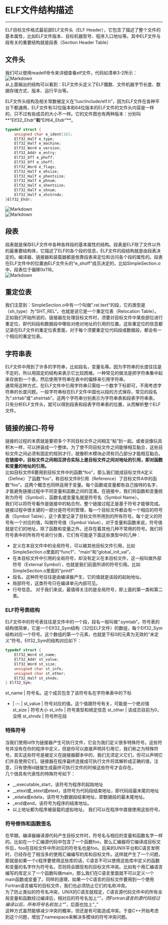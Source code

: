 ﻿# ELF文件结构描述

---
ELF目标文件格式最前部ELF文件头（ELF Header），它包含了描述了整个文件的基本属性，比如ELF文件版本、目标机器型号、程序入口地址等。其中ELF文件与段有关的重要结构就是段表（Section Header Table）  
## 文件头
我们可以使用readelf命令来详细查看elf文件，代码如清单3-2所示：  
![Markdown](http://i1.bvimg.com/641036/c612f100c3c71446.png)  
从上面输出的结构可以看到：ELF文件头定义了ELF魔数、文件机器字节长度、数据存储方式、版本、运行平台等。  

ELF文件头结构及相关常数被定义在“/usr/include/elf.h”，因为ELF文件在各种平台下都通用，ELF文件有32位版本和64位版本的ELF文件的文件头内容是一样的，只不过有些成员的大小不一样。它的文件图也有两种版本：分别叫**“Elf32_Ehdr”**和**“Elf64_Ehdr”**。  

```C
typedef struct {
    unsigned char e_ident[16];  
    Elf32_Half e_type;
    Elf32_Half e_machine;
    Elf32_Word e_version;
    Elf32_Addr e_entry;
    Elf32_Off e_phoff;
    Elf32_Off e_shoff;
    Elf32_Word e_flags;
    Elf32_Half e_ehsize;
    Elf32_Half e_phentsize;
    Elf32_Half e_phnum;
    Elf32_Half e_shentsize;
    Elf32_Half e_shnum;
    Elf32_Half e_shstrndx;
}Elf32_Ehdr;
```
![Markdown](http://i1.bvimg.com/641036/c612f100c3c71446.png)  
![Markdown](http://i2.bvimg.com/641036/90f9474f053aae0c.png)  

## 段表
段表就是保存ELF文件中各种各样段的基本属性的结构。段表是ELF除了文件以外的最重要结构体，它描述了ELF的各个段的信息，ELF文件的段结构就是由段表决定的。编译器、链接器和装载器都是依靠段表来定位和访问各个段的属性的。段表在ELF文件中的位置由ELF文件头的“e_shoff”成员决定的，比如SimpleSection.o中，段表位于偏移0x118。  
![Markdown](http://i2.bvimg.com/641036/13738e77f9e63f71.png)  

## 重定位表
我们注意到：SimpleSection.o中有一个叫做".rel.text"的段，它的类型是（sh_type）为“SHT_REL”，也就是说它是一个重定位表（Relocation Table）。正如我们开始所说的，链接器在处理目标文件时，须要对目标文件中某些部位进行重定位，即代码段和数据段中哪些对绝对地址的引用的位置。这些重定位的信息都记录在ELF文件的重定位表里面，对于每个须要重定位代码段或数据段，都会有一个相应的重定位表。    

## 字符串表
ELF文件中用到了许多的字符串，比如段名，变量名等。因为字符串的长度往往是不定的，所以用固定的结构来表示它比较困难。一种常见的做法是把字符串集中起来存放到一个表，然后使用字符串在表中的偏移来引用字符串。    
通常用这种方式，在ELF文件中引用字符串只需给一个数字下标即可，不用考虑字符串的长度问题。一般字符串标在ELF文件中国也以段的方式保存，常见的段名为“.strtab”或“.shstrtab”。这两个字符串分别表示为字符串表和段表字符串表。  
只有分析ELF文件头，就可以得到段表和段表字符串表的位置，从而解析整个ELF文件。  

## 链接的接口-符号
链接的过程的本质就是要把多个不同目标文件之间相互“粘”到一起。或者说像玩具积木一样，可以拼装成一个整体。为了使不同目标文件之间能够相互黏合，这些目标文件之间必须有固定的规则才行，就像积木模块必须有凹凸部分才能相互黏合。**在链接中，目标文件之间相互拼合实际上是目标文件之间对地址的引用，即对函数和变量的地址的引用。**  
比如目标文件B要用到目标文件中的函数“foo”，那么我们就成目标文件A定义（Define）了函数“foo”，称目标文件B引用（Reference）了目标文件A中的函数“foo”。这两个概念也同样适用于变量。每个函数或变量都有自己独特的名字，才能避免链接过程中不同变量和函数之间的混淆。在链接中，我们将函数和变量统称为符号（Symbol），函数名或变量名就是符号名（Symbol Name）。  
我们可以将符号看作是链接中的粘合剂，整个链接过程正是基于符号才能够完成。链接过程中很关键的一部分是符号的管理，每一个目标文件都会有一个相应的符号表（Symbol Table），这个表里记录了目标文件所用到的所有符号。每个定义的符号有一个对应的值，叫做符号值（Symbol Value），对于变量和函数来说，符号值就是它们的地址，除了函数和变量之外，还存在着其他几种不常用的符号。我们将符号表中的所有符号进行分类，它们有可能是下面这些类型中的几种：  

 - 定义在本目文件中的全局符号，可以被其他目标文件引用，比如SimpleSection.o里面的“func1”、“main”和“global_init_val”。
 - 在本目标文件中引用的全局符号，却没有定义在本目标文件，这一般叫做外部符号（External Symbol），也就是我们前面所讲的符号引用。比如SimpleSection.o里面的“printf”
 - 段名，这种符号往往是由编译器产生，它的值就是该段的起始地址。
 - 局部符号，这类符号只在编译单元内部可见。
 - 行号信息。
 对于我们来说，最值得关注的是全局符号，即上面的第一类和第二类。  

### ELF符号表结构
ELF文件中的符号表往往是文件中的一个段，段名一般叫做“.symtab”。符号表的结构很简单，它是一个Elf32_Sym结构（32位ELF文件）的数组，每个Elf32_Sym结构对应一个符号。这个数组的第一个元素，也就是下标0的元素为无效的“未定义”符号。Elf32_Sym的结构对应如下：  
```C
typedef struct {
    Elf32_Word st_name;
    Elf32_Addr st_value;
    Elf32_Word st_size;
    unsigned char st_info;
    unsigned char st_other;
    Elf32_Half st_shndx;
} Elf32_Sym;
```
st_name | 符号名。这个成员包含了该符号名在字符串表中的下标
- | :-: |
st_value | 符号对应的值。这个值跟符号有关，可能是一个绝对值
st_size | 符号大小
st_info | 符号类型和绑定信息
st_other | 该成员目前为0，没用
st_shndx | 符号所在段  

### 特殊符号
当我们使用ld作为链接器产生可执行文件，它会为我们定义很多特殊符号。这些符号并没有在你的程序中定义，但是你可以直接声明并引用它，我们称之为特殊符号。其实这些符号是被定义在链接器脚本中的，我们无须定义它们，但可以声明它们并且使用它们。链接器在程序最终连接成可执行文件将其解析成正确的值，注意，只有使用ld链接生成最终可执行文件的时候这些符号才会存在。  
几个很具有代表性的特殊符号如下：  

 - __executable_start，该符号为程序的起始地址
 - __etext或_etext或etext，该符号为代码段结束地址，即代码段最末尾的地址
 - _edata或edata，该符号为数据段结束地址，即数据段的最末尾地址。
 - _end或end，该符号为程序的结束地址。
 - 以上地址都为程序被装载的虚拟地址。
 我们可以在程序中直接使用这些符号。

### 符号修饰和函数签名
在早期，编译器编译源代码产生目标文件时，符号名与相应的变量和函数名字一样的。比如在一个汇编源代码中包含了一个函数foo，那么汇编器将它编译成目标文件后，foo在目标文件中所对应的符号名也是foo。后来的UNIX平台和C语言发明时，已经存在了相当多的使用汇编编写的库和目标文件。这样就产生了一个问题，那就是如果一个c程序要使用这些库的话，C语言不可以使用这些库中定义的函数和变量的名字作为符号名，否则将会跟现有的目标文件冲突。比如有个用汇编语言编写的库定义了一个函数叫做main，那么我们在C语言里面就不可以定义一个main函数或变量了。同样的道理，如果一个C语言的目标文件要用到一个使用Fortran语言编写的目标文件，我们也必须防止它们的名称冲突。  
为了防止类似的符号名冲突，UNIX的C语言就规定，C语言源代码文件中的所有全局变量和函数经过编译后，相对应的符号名加上“_”。而Fortran语言的源代码经过编译以后，所有符号名前加上“_”，后面也加上“_”  
这种方式虽然能够减少冲突的概率，但还是有可能造成冲突。于是C++开始考虑到这个问题，增加了namespace来解决多模块的符号冲突问题。  






